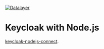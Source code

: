 [![Datalayer](https://docs.datalayer.io/logo/datalayer-25.svg)](https://datalayer.io)

# Keycloak with Node.js

[keycloak-nodejs-connect](https://github.com/keycloak/keycloak-nodejs-connect).
